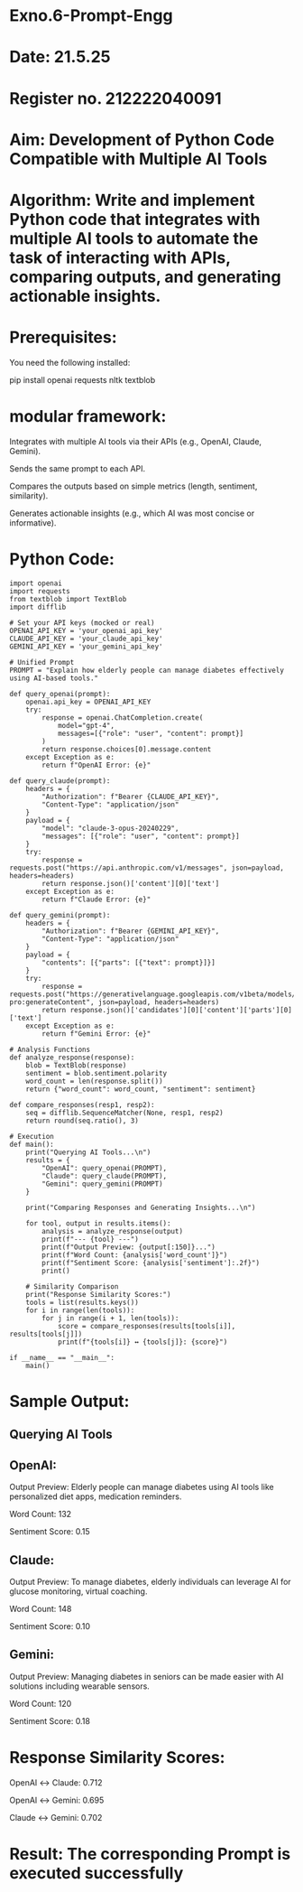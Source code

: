 # Exno.6-Prompt-Engg
# Date: 21.5.25
# Register no. 212222040091
# Aim: Development of Python Code Compatible with Multiple AI Tools


# Algorithm: Write and implement Python code that integrates with multiple AI tools to automate the task of interacting with APIs, comparing outputs, and generating actionable insights.

# Prerequisites:

You need the following installed:

pip install openai requests nltk textblob

# modular framework:

Integrates with multiple AI tools via their APIs (e.g., OpenAI, Claude, Gemini).

Sends the same prompt to each API.

Compares the outputs based on simple metrics (length, sentiment, similarity).

Generates actionable insights (e.g., which AI was most concise or informative).



# Python Code:

```
import openai
import requests
from textblob import TextBlob
import difflib

# Set your API keys (mocked or real)
OPENAI_API_KEY = 'your_openai_api_key'
CLAUDE_API_KEY = 'your_claude_api_key'
GEMINI_API_KEY = 'your_gemini_api_key'

# Unified Prompt
PROMPT = "Explain how elderly people can manage diabetes effectively using AI-based tools."

def query_openai(prompt):
    openai.api_key = OPENAI_API_KEY
    try:
        response = openai.ChatCompletion.create(
            model="gpt-4",
            messages=[{"role": "user", "content": prompt}]
        )
        return response.choices[0].message.content
    except Exception as e:
        return f"OpenAI Error: {e}"

def query_claude(prompt):
    headers = {
        "Authorization": f"Bearer {CLAUDE_API_KEY}",
        "Content-Type": "application/json"
    }
    payload = {
        "model": "claude-3-opus-20240229",
        "messages": [{"role": "user", "content": prompt}]
    }
    try:
        response = requests.post("https://api.anthropic.com/v1/messages", json=payload, headers=headers)
        return response.json()['content'][0]['text']
    except Exception as e:
        return f"Claude Error: {e}"

def query_gemini(prompt):
    headers = {
        "Authorization": f"Bearer {GEMINI_API_KEY}",
        "Content-Type": "application/json"
    }
    payload = {
        "contents": [{"parts": [{"text": prompt}]}]
    }
    try:
        response = requests.post("https://generativelanguage.googleapis.com/v1beta/models/gemini-pro:generateContent", json=payload, headers=headers)
        return response.json()['candidates'][0]['content']['parts'][0]['text']
    except Exception as e:
        return f"Gemini Error: {e}"

# Analysis Functions
def analyze_response(response):
    blob = TextBlob(response)
    sentiment = blob.sentiment.polarity
    word_count = len(response.split())
    return {"word_count": word_count, "sentiment": sentiment}

def compare_responses(resp1, resp2):
    seq = difflib.SequenceMatcher(None, resp1, resp2)
    return round(seq.ratio(), 3)

# Execution
def main():
    print("Querying AI Tools...\n")
    results = {
        "OpenAI": query_openai(PROMPT),
        "Claude": query_claude(PROMPT),
        "Gemini": query_gemini(PROMPT)
    }

    print("Comparing Responses and Generating Insights...\n")

    for tool, output in results.items():
        analysis = analyze_response(output)
        print(f"--- {tool} ---")
        print(f"Output Preview: {output[:150]}...")
        print(f"Word Count: {analysis['word_count']}")
        print(f"Sentiment Score: {analysis['sentiment']:.2f}")
        print()

    # Similarity Comparison
    print("Response Similarity Scores:")
    tools = list(results.keys())
    for i in range(len(tools)):
        for j in range(i + 1, len(tools)):
            score = compare_responses(results[tools[i]], results[tools[j]])
            print(f"{tools[i]} ↔ {tools[j]}: {score}")

if __name__ == "__main__":
    main()
```
# Sample Output:

## Querying AI Tools

## OpenAI:

Output Preview: Elderly people can manage diabetes using AI tools like personalized diet apps, medication reminders.

Word Count: 132

Sentiment Score: 0.15

## Claude:

Output Preview: To manage diabetes, elderly individuals can leverage AI for glucose monitoring, virtual coaching.

Word Count: 148

Sentiment Score: 0.10


## Gemini:

Output Preview: Managing diabetes in seniors can be made easier with AI solutions including wearable sensors.

Word Count: 120

Sentiment Score: 0.18

# Response Similarity Scores:

OpenAI ↔ Claude: 0.712

OpenAI ↔ Gemini: 0.695

Claude ↔ Gemini: 0.702


# Result: The corresponding Prompt is executed successfully
